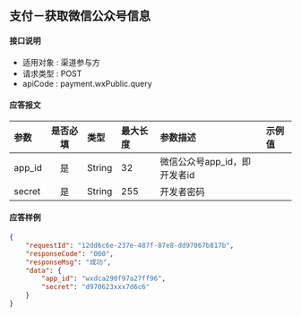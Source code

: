 ## 支付－获取微信公众号信息

#### 接口说明
* 适用对象 : 渠道参与方
* 请求类型 : POST
* apiCode : payment.wxPublic.query

#### 应答报文
| 参数 | 是否必填 | 类型 | 最大长度 | 参数描述 | 示例值 |
|:----|:-------:|:----|:--------|:--------|:------|
| app_id | 是 | String | 32 | 微信公众号app_id，即开发者id |  |
| secret | 是 | String | 255 | 开发者密码 |  |

#### 应答样例
```json
{
    "requestId": "12dd6c6e-237e-487f-87e8-dd97067b817b",
    "responseCode": "000",
    "responseMsg": "成功",
    "data": {
        "app_id": "wxdca290f97a27ff96",
        "secret": "d970623xxx7d6c6"
    }
}
```
